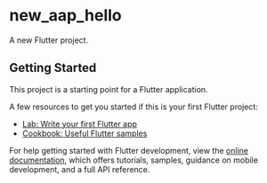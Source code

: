 # new_aap_hello

A new Flutter project.

## Getting Started

This project is a starting point for a Flutter application.

A few resources to get you started if this is your first Flutter project:

- [Lab: Write your first Flutter app](https://docs.flutter.dev/get-started/codelab)
- [Cookbook: Useful Flutter samples](https://docs.flutter.dev/cookbook)

For help getting started with Flutter development, view the
[online documentation](https://docs.flutter.dev/), which offers tutorials,
samples, guidance on mobile development, and a full API reference.

<!-- import 'dart:math';

class GUIDGen {
  static String generate() {
    Random random = Random(DateTime.now().millisecond);

    const String hexDigits = "0123456789abcdef";
    final List<String> uuid = List.filled(36, '', growable: true);

    for (int i = 0; i < 36; i++) {
      final int hexPos = random.nextInt(16);
      uuid[i] = (hexDigits.substring(hexPos, hexPos + 1));
    }

    int pos = (int.parse(uuid[19], radix: 16) & 0x3) |
        0x8; // bits 6-7 of the clock_seq_hi_and_reserved to 01

    uuid[14] = "4"; // bits 12-15 of the time_hi_and_version field to 0010
    uuid[19] = hexDigits.substring(pos, pos + 1);

    uuid[8] = uuid[13] = uuid[18] = uuid[23] = "-";

    final StringBuffer buffer = StringBuffer();
    buffer.writeAll(uuid);
    return buffer.toString();
  }
} -->